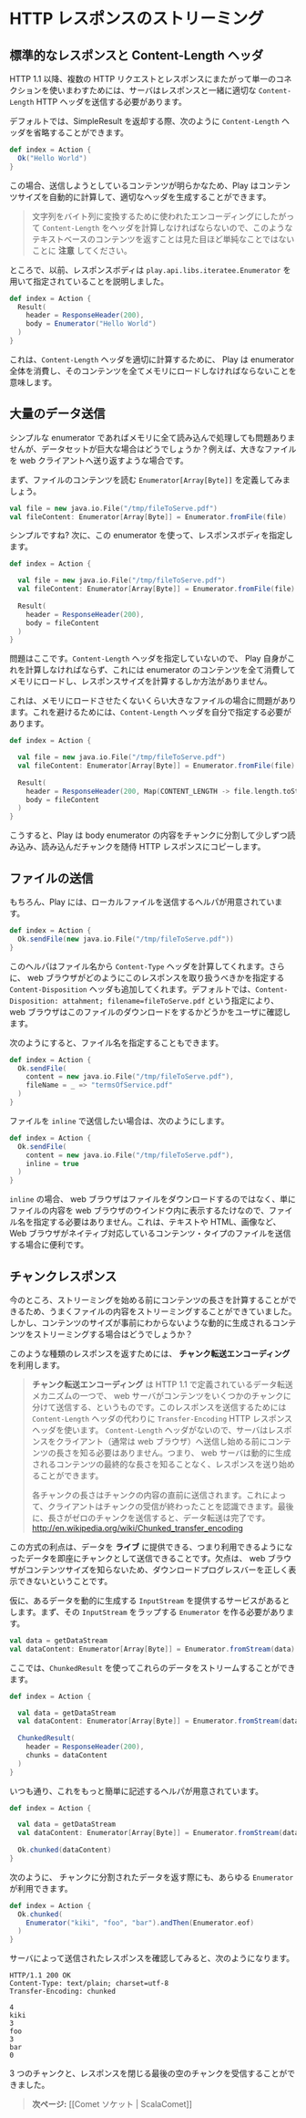 <!--- Copyright (C) 2009-2013 Typesafe Inc. <http://www.typesafe.com> -->
<!--
# Streaming HTTP responses
-->
# HTTP レスポンスのストリーミング

<!--
## Standard responses and Content-Length header
-->
## 標準的なレスポンスと Content-Length ヘッダ

<!--
Since HTTP 1.1, to keep a single connection open to serve several HTTP requests and responses, the server must send the appropriate `Content-Length` HTTP header along with the response. 
-->
HTTP 1.1 以降、複数の HTTP リクエストとレスポンスにまたがって単一のコネクションを使いまわすためには、サーバはレスポンスと一緒に適切な `Content-Length` HTTP ヘッダを送信する必要があります。

<!--
By default, you are not specifying a `Content-Length` header when you send back a simple result, such as:
-->
デフォルトでは、SimpleResult を返却する際、次のように `Content-Length` ヘッダを省略することができます。

```scala
def index = Action {
  Ok("Hello World")
}
```

<!--
Of course, because the content you are sending is well-known, Play is able to compute the content size for you and to generate the appropriate header.
-->
この場合、送信しようとしているコンテンツが明らかなため、Play はコンテンツサイズを自動的に計算して、適切なヘッダを生成することができます。

<!--
> **Note** that for text-based content it is not as simple as it looks, since the `Content-Length` header must be computed according the character encoding used to translate characters to bytes.
-->
> 文字列をバイト列に変換するために使われたエンコーディングにしたがって `Content-Length` をヘッダを計算しなければならないので、このようなテキストベースのコンテンツを返すことは見た目ほど単純なことではないことに **注意** してください。

<!--
Actually, we previously saw that the response body is specified using a `play.api.libs.iteratee.Enumerator`:
-->
ところで、以前、レスポンスボディは `play.api.libs.iteratee.Enumerator` を用いて指定されていることを説明しました。

```scala
def index = Action {
  Result(
    header = ResponseHeader(200),
    body = Enumerator("Hello World")
  )
}
```

<!--
This means that to compute the `Content-Length` header properly, Play must consume the whole enumerator and load its content into memory. 
-->
これは、`Content-Length` ヘッダを適切に計算するために、 Play は enumerator 全体を消費し、そのコンテンツを全てメモリにロードしなければならないことを意味します。

<!--
## Sending large amounts of data
-->
## 大量のデータ送信

<!--
If it’s not a problem to load the whole content into memory for simple Enumerators, what about large data sets? Let’s say we want to return a large file to the web client.
-->
シンプルな enumerator であればメモリに全て読み込んで処理しても問題ありませんが、データセットが巨大な場合はどうでしょうか？例えば、大きなファイルを web クライアントへ送り返すような場合です。

<!--
Let’s first see how to create an `Enumerator[Array[Byte]]` enumerating the file content:
-->
まず、ファイルのコンテンツを読む `Enumerator[Array[Byte]]` を定義してみましょう。

```scala
val file = new java.io.File("/tmp/fileToServe.pdf")
val fileContent: Enumerator[Array[Byte]] = Enumerator.fromFile(file)
```

<!--
Now it looks simple right? Let’s just use this enumerator to specify the response body:
-->
シンプルですね? 次に、この enumerator を使って、レスポンスボディを指定します。

```scala
def index = Action {

  val file = new java.io.File("/tmp/fileToServe.pdf")
  val fileContent: Enumerator[Array[Byte]] = Enumerator.fromFile(file)    
    
  Result(
    header = ResponseHeader(200),
    body = fileContent
  )
}
```

<!--
Actually we have a problem here. As we don’t specify the `Content-Length` header, Play will have to compute it itself, and the only way to do this is to consume the whole enumerator content and load it into memory, and then compute the response size.
-->
問題はここです。`Content-Length` ヘッダを指定していないので、 Play 自身がこれを計算しなければならず、これには enumerator のコンテンツを全て消費してメモリにロードし、レスポンスサイズを計算するしか方法がありません。

<!--
That’s a problem for large files that we don’t want to load completely into memory. So to avoid that, we just have to specify the `Content-Length` header ourself.
-->
これは、メモリにロードさせたくないくらい大きなファイルの場合に問題があります。これを避けるためには、`Content-Length` ヘッダを自分で指定する必要があります。

```scala
def index = Action {

  val file = new java.io.File("/tmp/fileToServe.pdf")
  val fileContent: Enumerator[Array[Byte]] = Enumerator.fromFile(file)    
    
  Result(
    header = ResponseHeader(200, Map(CONTENT_LENGTH -> file.length.toString)),
    body = fileContent
  )
}
```

<!--
This way Play will consume the body enumerator in a lazy way, copying each chunk of data to the HTTP response as soon as it is available.
-->
こうすると、Play は body enumerator の内容をチャンクに分割して少しずつ読み込み、読み込んだチャンクを随侍 HTTP レスポンスにコピーします。

<!--
## Serving files
-->
## ファイルの送信

<!--
Of course, Play provides easy-to-use helpers for common task of serving a local file:
-->
もちろん、Play には、ローカルファイルを送信するヘルパが用意されています。

```scala
def index = Action {
  Ok.sendFile(new java.io.File("/tmp/fileToServe.pdf"))
}
```

<!--
This helper will also compute the `Content-Type` header from the file name, and add the `Content-Disposition` header to specify how the web browser should handle this response. The default is to ask the web browser to download this file by adding the header `Content-Disposition: attachment; filename=fileToServe.pdf` to the HTTP response.
-->
このヘルパはファイル名から `Content-Type` ヘッダを計算してくれます。さらに、 web ブラウザがどのようにこのレスポンスを取り扱うべきかを指定する `Content-Disposition` ヘッダも追加してくれます。デフォルトでは、`Content-Disposition: attahment; filename=fileToServe.pdf` という指定により、 web ブラウザはこのファイルのダウンロードをするかどうかをユーザに確認します。

<!--
You can also provide your own file name:
-->
次のようにすると、ファイル名を指定することもできます。

```scala
def index = Action {
  Ok.sendFile(
    content = new java.io.File("/tmp/fileToServe.pdf"),
    fileName = _ => "termsOfService.pdf"
  )
}
```

<!--
If you want to serve this file `inline`:
-->
ファイルを `inline` で送信したい場合は、次のようにします。

```scala
def index = Action {
  Ok.sendFile(
    content = new java.io.File("/tmp/fileToServe.pdf"),
    inline = true
  )
}
```

<!--
Now you don't have to specify a file name since the web browser will not try to download it, but will just display the file content in the web browser window. This is useful for content types supported natively by the web browser, such as text, HTML or images.
-->
`inline` の場合、 web ブラウザはファイルをダウンロードするのではなく、単にファイルの内容を web ブラウザのウインドウ内に表示するたけなので、ファイル名を指定する必要はありません。これは、テキストや HTML、画像など、Web ブラウザがネイティブ対応しているコンテンツ・タイプのファイルを送信する場合に便利です。

<!--
## Chunked responses
-->
## チャンクレスポンス

<!--
For now, it works well with streaming file content since we are able to compute the content length before streaming it. But what about dynamically computed content, with no content size available?
-->
今のところ、ストリーミングを始める前にコンテンツの長さを計算することができるため、うまくファイルの内容をストリーミングすることができていました。しかし、コンテンツのサイズが事前にわからないような動的に生成されるコンテンツをストリーミングする場合はどうでしょうか？

<!--
For this kind of response we have to use **Chunked transfer encoding**. 
-->
このような種類のレスポンスを返すためには、 **チャンク転送エンコーディング** を利用します。

<!--
> **Chunked transfer encoding** is a data transfer mechanism in version 1.1 of the Hypertext Transfer Protocol (HTTP) in which a web server serves content in a series of chunks. It uses the `Transfer-Encoding` HTTP response header instead of the `Content-Length` header, which the protocol would otherwise require. Because the `Content-Length` header is not used, the server does not need to know the length of the content before it starts transmitting a response to the client (usually a web browser). Web servers can begin transmitting responses with dynamically-generated content before knowing the total size of that content.
> 
> The size of each chunk is sent right before the chunk itself, so that a client can tell when it has finished receiving data for that chunk. Data transfer is terminated by a final chunk of length zero.
>
> <http://en.wikipedia.org/wiki/Chunked_transfer_encoding>
-->
> **チャンク転送エンコーディング** は HTTP 1.1 で定義されているデータ転送メカニズムの一つで、 web サーバがコンテンツをいくつかのチャンクに分けて送信する、というものです。このレスポンスを送信するためには `Content-Length` ヘッダの代わりに `Transfer-Encoding` HTTP レスポンスヘッダを使います。 `Content-Length` ヘッダがないので、サーバはレスポンスをクライアント（通常は web ブラウザ）へ送信し始める前にコンテンツの長さを知る必要はありません。つまり、 web サーバは動的に生成されるコンテンツの最終的な長さを知ることなく、レスポンスを送り始めることができます。
>
> 各チャンクの長さはチャンクの内容の直前に送信されます。これによって、クライアントはチャンクの受信が終わったことを認識できます。最後に、長さがゼロのチャンクを送信すると、データ転送は完了です。
> <http://en.wikipedia.org/wiki/Chunked_transfer_encoding>

<!--
The advantage is that we can serve the data **live**, meaning that we send chunks of data as soon as they are available. The drawback is that since the web browser doesn’t know the content size, it is not able to display a proper download progress bar.
-->
この方式の利点は、データを **ライブ** に提供できる、つまり利用できるようになったデータを即座にチャンクとして送信できることです。欠点は、 web ブラウザがコンテンツサイズを知らないため、ダウンロードプログレスバーを正しく表示できないということです。

<!--
Let’s say that we have a service somewhere that provides a dynamic `InputStream` computing some data. First we have to create an `Enumerator` for this stream:
-->
仮に、あるデータを動的に生成する `InputStream` を提供するサービスがあるとします。まず、その `InputStream` をラップする `Enumerator` を作る必要があります。

```scala
val data = getDataStream
val dataContent: Enumerator[Array[Byte]] = Enumerator.fromStream(data)
```

<!--
We can now stream these data using a `ChunkedResult`:
-->
ここでは、`ChunkedResult` を使ってこれらのデータをストリームすることができます。

```scala
def index = Action {

  val data = getDataStream
  val dataContent: Enumerator[Array[Byte]] = Enumerator.fromStream(data)
  
  ChunkedResult(
    header = ResponseHeader(200),
    chunks = dataContent
  )
}
```

<!--
As always, there are helpers available to do this:
-->
いつも通り、これをもっと簡単に記述するヘルパが用意されています。

```scala
def index = Action {

  val data = getDataStream
  val dataContent: Enumerator[Array[Byte]] = Enumerator.fromStream(data)
  
  Ok.chunked(dataContent)
}
```

<!--
Of course, we can use any `Enumerator` to specify the chunked data:
-->
次のように、 チャンクに分割されたデータを返す際にも、あらゆる `Enumerator` が利用できます。

```scala
def index = Action {
  Ok.chunked(
    Enumerator("kiki", "foo", "bar").andThen(Enumerator.eof)
  )
}
```

<!--
We can inspect the HTTP response sent by the server:
-->
サーバによって送信されたレスポンスを確認してみると、次のようになります。

```
HTTP/1.1 200 OK
Content-Type: text/plain; charset=utf-8
Transfer-Encoding: chunked

4
kiki
3
foo
3
bar
0

```

<!--
We get three chunks followed by one final empty chunk that closes the response.
-->
3 つのチャンクと、レスポンスを閉じる最後の空のチャンクを受信することができました。

<!--
> **Next:** [[Comet sockets | ScalaComet]]
-->
> **次ページ:** [[Comet ソケット | ScalaComet]]
